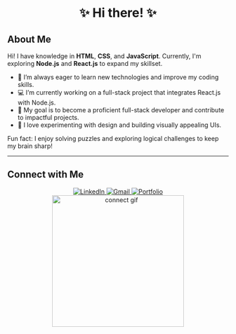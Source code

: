 <div align="center">
  <h1>
    ✨ Hi there! ✨
  </h1>
</div>

## About Me 

Hi! I have knowledge in **HTML**, **CSS**, and **JavaScript**. Currently, I'm exploring **Node.js** and **React.js** to expand my skillset.

- 🌱 I’m always eager to learn new technologies and improve my coding skills.
- 💻 I’m currently working on a full-stack project that integrates React.js with Node.js.
- 🎯 My goal is to become a proficient full-stack developer and contribute to impactful projects.
- 🎨 I love experimenting with design and building visually appealing UIs.

Fun fact: I enjoy solving puzzles and exploring logical challenges to keep my brain sharp!

---

## Connect with Me

<div align="center">
  <a href="https://www.linkedin.com/in/your-linkedin" target="_blank">
    <img src="https://img.shields.io/badge/LinkedIn-Connect-blue?style=for-the-badge&logo=linkedin" alt="LinkedIn">
  </a>
  <a href="mailto:your-email@gmail.com" target="_blank">
    <img src="https://img.shields.io/badge/Gmail-Send%20Mail-red?style=for-the-badge&logo=gmail" alt="Gmail">
  </a>
  <a href="https://your-portfolio-link.com" target="_blank">
    <img src="https://img.shields.io/badge/Portfolio-Visit-green?style=for-the-badge&logo=web" alt="Portfolio">
  </a>
</div>

<div align="center">
  <img src="https://media.giphy.com/media/xT9IgzoKnwFNmISR8I/giphy.gif" alt="connect gif" width="300">
</div>

